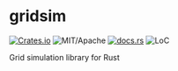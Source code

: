 
# gridsim

[![Crates.io][ci]][cl] ![MIT/Apache][li] [![docs.rs][di]][dl] ![LoC][lo]

[ci]: https://img.shields.io/crates/v/gridsim.svg
[cl]: https://crates.io/crates/gridsim/

[li]: https://img.shields.io/crates/l/specs.svg?maxAge=2592000

[di]: https://docs.rs/gridsim/badge.svg
[dl]: https://docs.rs/gridsim/

[lo]: https://tokei.rs/b1/github/evomata/gridsim?category=code

Grid simulation library for Rust

